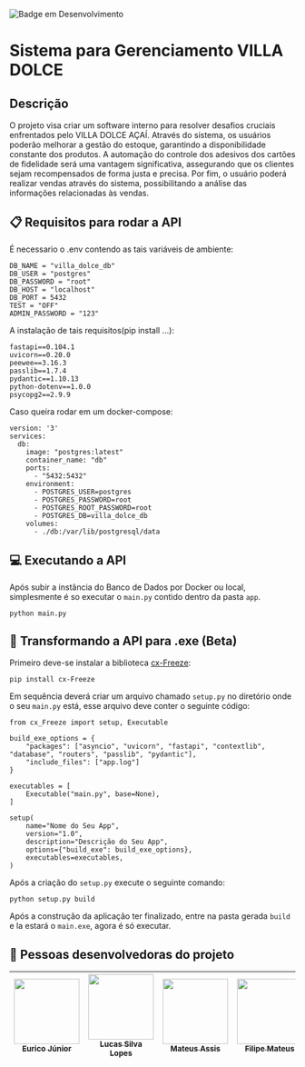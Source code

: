 ![Badge em Desenvolvimento](http://img.shields.io/static/v1?label=STATUS&message=EM%20DESENVOLVIMENTO&color=GREEN&style=for-the-badge)

# Sistema para Gerenciamento VILLA DOLCE

## Descrição

O projeto visa criar um software interno para resolver desafios cruciais enfrentados pelo VILLA DOLCE AÇAÍ. Através do sistema, os usuários poderão melhorar a gestão do estoque, garantindo a disponibilidade constante dos produtos. A automação do controle dos adesivos dos cartões de fidelidade será uma vantagem significativa, assegurando que os clientes sejam recompensados de forma justa e precisa. Por fim, o usuário poderá realizar vendas através do sistema, possibilitando a análise das informações relacionadas às vendas.

## :clipboard: Requisitos para rodar a API

É necessario o .env contendo as tais variáveis de ambiente:
```
DB_NAME = "villa_dolce_db"
DB_USER = "postgres"
DB_PASSWORD = "root"
DB_HOST = "localhost"
DB_PORT = 5432
TEST = "OFF"
ADMIN_PASSWORD = "123"
```

A instalação de tais requisitos(pip install ...):

```
fastapi==0.104.1
uvicorn==0.20.0
peewee==3.16.3
passlib==1.7.4
pydantic==1.10.13
python-dotenv==1.0.0
psycopg2==2.9.9
```

Caso queira rodar em um docker-compose:

```
version: '3'
services:
  db:
    image: "postgres:latest"
    container_name: "db"
    ports:
      - "5432:5432"
    environment:
      - POSTGRES_USER=postgres
      - POSTGRES_PASSWORD=root
      - POSTGRES_ROOT_PASSWORD=root
      - POSTGRES_DB=villa_dolce_db
    volumes:
      - ./db:/var/lib/postgresql/data
```

## :computer: Executando a API

Após subir a instância do Banco de Dados por Docker ou local, simplesmente é so executar o `main.py` contido dentro da pasta `app`.

```
python main.py
```

## :mechanical_arm: Transformando a API para .exe (Beta)

Primeiro deve-se instalar a biblioteca [cx-Freeze](https://pypi.org/project/cx-Freeze/):

```pip install cx-Freeze```

Em sequência deverá criar um arquivo chamado `setup.py` no diretório onde o seu `main.py` está, esse arquivo deve conter o seguinte código:

```
from cx_Freeze import setup, Executable

build_exe_options = {
    "packages": ["asyncio", "uvicorn", "fastapi", "contextlib", "database", "routers", "passlib", "pydantic"],
    "include_files": ["app.log"]
}

executables = [
    Executable("main.py", base=None),
]

setup(
    name="Nome do Seu App",
    version="1.0",
    description="Descrição do Seu App",
    options={"build_exe": build_exe_options},
    executables=executables,
)
```

Após a criação do `setup.py` execute o seguinte comando:

```python setup.py build```

Após a construção da aplicação ter finalizado, entre na pasta gerada `build` e la estará o `main.exe`, agora é só executar.

## :monocle_face: Pessoas desenvolvedoras do projeto

| [<img src="https://avatars.githubusercontent.com/u/67143213?v=4" width=115><br><sub>Eurico Júnior</sub>](https://github.com/EuricoDNJR) | [<img src="https://avatars.githubusercontent.com/u/64480492?v=4" width=115><br><sub>Lucas Silva Lopes</sub>](https://github.com/lucassl2020) | [<img src="https://avatars.githubusercontent.com/u/77807221?v=4" width=115><br><sub>Mateus Assis</sub>](https://github.com/MateusVLOs) | [<img src="https://avatars.githubusercontent.com/u/101665939?v=4" width=115><br><sub>Filipe Mateus</sub>](https://github.com/filipe-mateus) | 
| :----------------------------------------------------------------------------------------------------------------------------------------: | :----------------------------------------------------------------------------------------------------------------------------------------------------------: | :---------------------------------------------------------------------------------------------------------------------------------------------: | :-----------------------------------------------------------------------------------------------------------------------------------------------: |